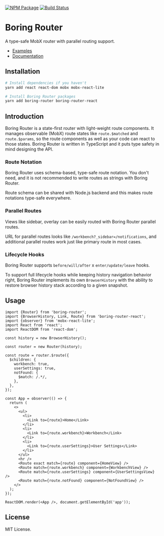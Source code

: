 [![NPM Package](https://badge.fury.io/js/boring-router.svg)](https://www.npmjs.com/package/boring-router)
[![Build Status](https://travis-ci.org/makeflow/boring-router.svg?branch=master)](https://travis-ci.org/makeflow/boring-router)

# Boring Router

A type-safe MobX router with parallel routing support.

- [Examples](https://makeflow.github.io/boring-router/examples)
- [Documentation](https://makeflow.github.io/boring-router/)

## Installation

```bash
# Install dependencies if you haven't
yarn add react react-dom mobx mobx-react-lite

# Install Boring Router packages
yarn add boring-router boring-router-react
```

## Introduction

Boring Router is a state-first router with light-weight route components. It manages observable (MobX) route states like `route.$matched` and `route.$params`, so the route components as well as your code can react to those states. Boring Router is written in TypeScript and it puts type safety in mind designing the API.

### Route Notation

Boring Router uses schema-based, type-safe route notation. You don't need, and it is not recommended to write routes as strings with Boring Router.

Route schema can be shared with Node.js backend and this makes route notations type-safe everywhere.

### Parallel Routes

Views like sidebar, overlay can be easily routed with Boring Router parallel routes.

URL for parallel routes looks like `/workbench?_sidebar=/notifications`, and additional parallel routes work just like primary route in most cases.

### Lifecycle Hooks

Boring Router supports `before/will/after` x `enter/update/leave` hooks.

To support full lifecycle hooks while keeping history navigation behavior right, Boring Router implements its own `BrowserHistory` with the ability to restore browser history stack according to a given snapshot.

## Usage

```tsx
import {Router} from 'boring-router';
import {BrowserHistory, Link, Route} from 'boring-router-react';
import {observer} from 'mobx-react-lite';
import React from 'react';
import ReactDOM from 'react-dom';

const history = new BrowserHistory();

const router = new Router(history);

const route = router.$route({
  $children: {
    workbench: true,
    userSettings: true,
    notFound: {
      $match: /.*/,
    },
  },
});

const App = observer(() => {
  return (
    <>
      <ul>
        <li>
          <Link to={route}>Home</Link>
        </li>
        <li>
          <Link to={route.workbench}>Workbench</Link>
        </li>
        <li>
          <Link to={route.userSettings}>User Settings</Link>
        </li>
      </ul>
      <hr />
      <Route exact match={route} component={HomeView} />
      <Route match={route.workbench} component={WorkbenchView} />
      <Route match={route.userSettings} component={UserSettingsView} />
      <Route match={route.notFound} component={NotFoundView} />
    </>
  );
});

ReactDOM.render(<App />, document.getElementById('app'));
```

## License

MIT License.
